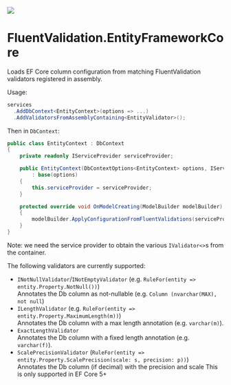 [![](https://img.shields.io/nuget/v/Weitzhandler.FluentValidaiton.EntityFrameworkCore)](https://www.nuget.org/packages/Weitzhandler.FluentValidaiton.EntityFrameworkCore)

# FluentValidation.EntityFrameworkCore

Loads EF Core column configuration from matching FluentValidation validators registered in assembly.

Usage:

```c#
services
  .AddDbContext<EntityContext>(options => ...)
  .AddValidatorsFromAssemblyContaining<EntityValidator>();
``` 

Then in `DbContext`:

```c#
public class EntityContext : DbContext
{    
    private readonly IServiceProvider serviceProvider;

    public EntityContext(DbContextOptions<EntityContext> options, IServiceProvider serviceProvider)
        : base(options)
    {
        this.serviceProvider = serviceProvider;            
    }

    protected override void OnModelCreating(ModelBuilder modelBuilder)
    {
        modelBuilder.ApplyConfigurationFromFluentValidations(serviceProvider);
    }
}
```
Note: we need the service provider to obtain the various `IValidator<>`s from the container.

The following validators are currently supported:

- `INotNullValidator`/`INotEmptyValidator` (e.g. `RuleFor(entity => entity.Property.NotNull())`)  
Annotates the Db column as not-nullable (e.g. `Column (nvarchar(MAX), not null`)
- `ILengthValidator` (e.g. `RuleFor(entity => entity.Property.MaximumLength(m))`)  
Annotates the Db column with a max length annotation (e.g. `varchar(m)`).
- `ExactLengthValidator`  
Annotates the Db column with a fixed length annotation (e.g. `varchar(f)`).
- `ScalePrecisionValidator` (`RuleFor(entity => entity.Property.ScalePrecision(scale: s, precision: p))`)  
Annotates the Db column (if decimal) with the precision and scale
This is only supported in EF Core 5+

